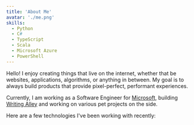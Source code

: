 ```yaml
---
title: 'About Me'
avatar: './me.png'
skills:
  - Python
  - C#
  - TypeScript
  - Scala
  - Microsoft Azure
  - PowerShell
---
```


Hello! I enjoy creating things that live on the internet, whether that be websites, applications, algorithms, or anything in between. My goal is to always build products that provide pixel-perfect, performant experiences.

Currently, I am working as a Software Engineer for [Microsoft](https://www.microsoft.com/en-us/), building [Writing Alley](https://writingalley.com/) and working on various pet projects on the side.

Here are a few technologies I've been working with recently:
